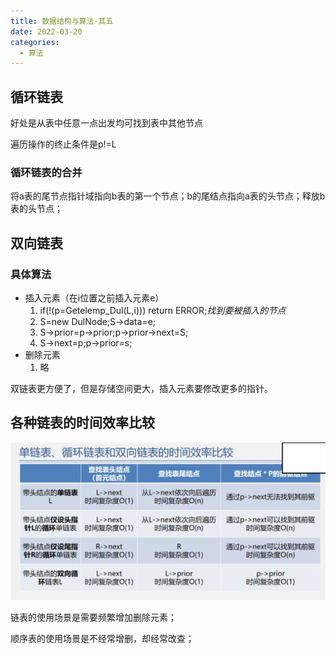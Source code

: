 ```yaml
---
title: 数据结构与算法·其五
date: 2022-03-20
categories:
  - 算法
---
```


## 循环链表

好处是从表中任意一点出发均可找到表中其他节点

遍历操作的终止条件是p!=L

### 循环链表的合并

将a表的尾节点指针域指向b表的第一个节点；b的尾结点指向a表的头节点；释放b表的头节点；

## 双向链表

### 具体算法

- 插入元素（在i位置之前插入元素e）
    1. if(!(p=Getelemp\_Dul(L,i))) return ERROR;_找到要被插入的节点_
    2. S=new DulNode;S->data=e;
    3. S->prior=p->prior;p->prior->next=S;
    4. S->next=p;p->prior=s;
- 删除元素
    1. 略

双链表更方便了，但是存储空间更大，插入元素要修改更多的指针。

## 各种链表的时间效率比较

![](images/4913a9.png)

链表的使用场景是需要频繁增加删除元素；

顺序表的使用场景是不经常增删，却经常改查；
